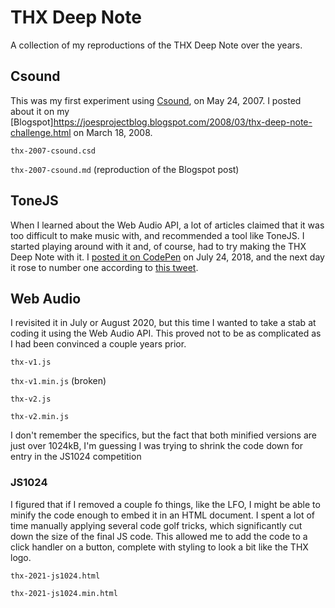 # THX Deep Note

A collection of my reproductions of the THX Deep Note over the years.

## Csound

This was my first experiment using [Csound](https://csound.com/), on May 24, 2007.
I posted about it on my [Blogspot]<https://joesprojectblog.blogspot.com/2008/03/thx-deep-note-challenge.html> on March 18, 2008.

`thx-2007-csound.csd`

`thx-2007-csound.md` (reproduction of the Blogspot post)

## ToneJS

When I learned about the Web Audio API, a lot of articles claimed that it was
too difficult to make music with, and recommended a tool like ToneJS. I started
playing around with it and, of course, had to try making the THX Deep Note with
it. I [posted it on CodePen](https://codepen.io/joemaffei/pen/ejRdoL) on July 24, 2018, and the next day it rose to number
one according to [this tweet](https://twitter.com/codepenpicks/status/1022147098530246656).

## Web Audio

I revisited it in July or August 2020, but this time I wanted to take a stab at coding it using
the Web Audio API. This proved not to be as complicated as I had been convinced
a couple years prior.

`thx-v1.js`

`thx-v1.min.js` (broken)

`thx-v2.js`

`thx-v2.min.js`

I don't remember the specifics, but the fact that both minified versions are just
over 1024kB, I'm guessing I was trying to shrink the code down for entry in the
JS1024 competition

### JS1024

I figured that if I removed a couple fo things, like the LFO, I might be able
to minify the code enough to embed it in an HTML document. I spent a lot of time manually
applying several code golf tricks, which significantly cut down the size of the
final JS code. This allowed me to add the code to a click handler on a button,
complete with styling to look a bit like the THX logo.

`thx-2021-js1024.html`

`thx-2021-js1024.min.html`
